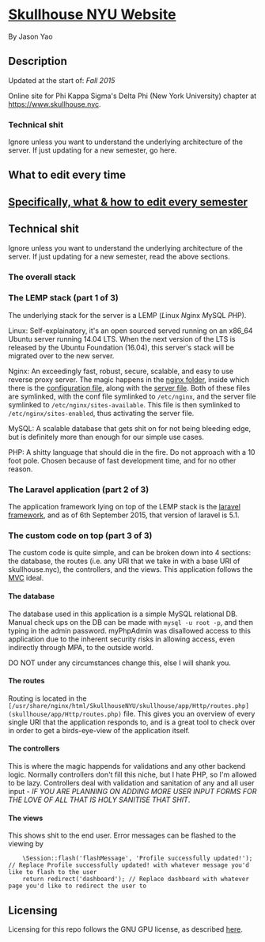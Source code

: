# [Skullhouse NYU Website](https://www.skullhouse.nyc)
By Jason Yao

## Description

Updated at the start of: *Fall 2015*

Online site for Phi Kappa Sigma's Delta Phi (New York University) chapter at https://www.skullhouse.nyc.

### Technical shit

Ignore unless you want to understand the underlying architecture of the server. If just updating for a new semester, go here.



## What to edit every time

## [Specifically, what & how to edit every semester](#NewSemester)



## Technical shit

Ignore unless you want to understand the underlying architecture of the server. If just updating for a new semester, read the above sections.

### The overall stack

### The LEMP stack (part 1 of 3)

The underlying stack for the server is a LEMP (*L*inux *N*ginx *M*ySQL *P*HP).

Linux: Self-explainatory, it's an open sourced served running on an x86_64 Ubuntu server running 14.04 LTS. When the next version of the LTS is released by the Ubuntu Foundation (16.04), this server's stack
 will be migrated over to the new server.

Nginx: An exceedingly fast, robust, secure, scalable, and easy to use reverse proxy server. The magic happens in the [nginx folder](nginx/), inside which there is the [configuration file](nginx/nginx.conf),
 along with the [server file](nginx/skullhouseMaster). Both of these files are symlinked, with the conf file symlinked to `/etc/nginx`, and the server file symlinked to
 `/etc/nginx/sites-available`. This file is then symlinked to `/etc/nginx/sites-enabled`, thus activating the server file.

MySQL: A scalable database that gets shit on for not being bleeding edge, but is definitely more than enough for our simple use cases.

PHP: A shitty language that should die in the fire. Do not approach with a 10 foot pole. Chosen because of fast development time, and for no other reason.

### The Laravel application (part 2 of 3)

The application framework lying on top of the LEMP stack is the [laravel framework](http://laravel.com/), and as of 6th September 2015, that version of laravel is 5.1.

### The custom code on top (part 3 of 3)

The custom code is quite simple, and can be broken down into 4 sections: the database, the routes (i.e. any URI that we take in with a base URI of skullhouse.nyc), the controllers, and the views.
This application follows the [MVC](https://en.wikipedia.org/wiki/Model%E2%80%93view%E2%80%93controller) ideal.

#### The database

The database used in this application is a simple MySQL relational DB. Manual check ups on the DB can be made with `mysql -u root -p`, and then typing in the admin password.
myPhpAdmin was disallowed access to this application due to the inherent security risks in allowing access, even indirectly through MPA, to the outside world.

DO NOT under any circumstances change this, else I will shank you.

#### The routes

Routing is located in the `[/usr/share/nginx/html/SkullhouseNYU/skullhouse/app/Http/routes.php](skullhouse/app/Http/routes.php)` file. This gives you an overview of every single
URI that the application responds to, and is a great tool to check over in order to get a birds-eye-view of the application itself.

#### The controllers

This is where the magic happends for validations and any other backend logic. Normally controllers don't fill this niche, but I hate PHP, so I'm allowed to be lazy. Controllers
deal with validation and sanitation of any and all user input - *IF YOU ARE PLANNING ON ADDING MORE USER INPUT FORMS FOR THE LOVE OF ALL THAT IS HOLY SANITISE THAT SHIT*.

#### The views

This shows shit to the end user. Error messages can be flashed to the viewing by

```
	\Session::flash('flashMessage', 'Profile successfully updated!'); // Replace Profile successfully updated! with whatever message you'd like to flash to the user
	return redirect('dashboard'); // Replace dashboard with whatever page you'd like to redirect the user to
```

## Licensing

Licensing for this repo follows the GNU GPU license, as described [here](LICENSE.md).
